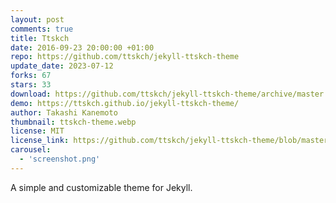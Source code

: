```yaml
---
layout: post
comments: true
title: Ttskch
date: 2016-09-23 20:00:00 +01:00
repo: https://github.com/ttskch/jekyll-ttskch-theme
update_date: 2023-07-12
forks: 67
stars: 33
download: https://github.com/ttskch/jekyll-ttskch-theme/archive/master.zip
demo: https://ttskch.github.io/jekyll-ttskch-theme/
author: Takashi Kanemoto
thumbnail: ttskch-theme.webp
license: MIT
license_link: https://github.com/ttskch/jekyll-ttskch-theme/blob/master/LICENSE
carousel:
  - 'screenshot.png'
---
```


A simple and customizable theme for Jekyll.
